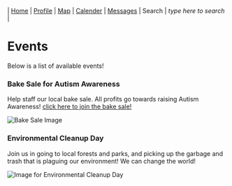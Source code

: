 | [Home](https://pdc1601.github.io/SWEN-101-Group1/) | [Profile](https://pdc1601.github.io/SWEN-101-Group1/profile) | [Map](https://pdc1601.github.io/SWEN-101-Group1/map) | [Calender](https://pdc1601.github.io/SWEN-101-Group1/calendar) | [Messages](https://pdc1601.github.io/SWEN-101-Group1/messages) | Search | *type here to search* |

# Events

Below is a list of available events!

### Bake Sale for Autism Awareness

Help staff our local bake sale. All profits go towards raising Autism Awareness!
[click here to join the bake sale!](https://pdc1601.github.io/SWEN-101-Group1/bakery_sale)

![Bake Sale Image](https://www.classicbakery.net/wp-content/uploads/2014/04/DRP_9603-1200x600.jpg)

### Environmental Cleanup Day

Join us in going to local forests and parks, and picking up the garbage and trash that is plaguing our environment! We can change the world!


![Image for Environmental Cleanup Day](https://dingo.care2.com/pictures/petition_images/petition/670/701430-1525768131-wide.jpg)
